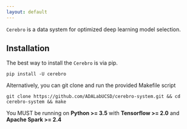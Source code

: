 ```yaml
---
layout: default
---
```


``Cerebro`` is a data system for optimized deep learning model selection.


Installation
------------

The best way to install the ``Cerebro`` is via pip.

    pip install -U cerebro

Alternatively, you can git clone and run the provided Makefile script

    git clone https://github.com/ADALabUCSD/cerebro-system.git && cd cerebro-system && make

You MUST be running on **Python >= 3.5** with **Tensorflow >= 2.0** and **Apache Spark >= 2.4**